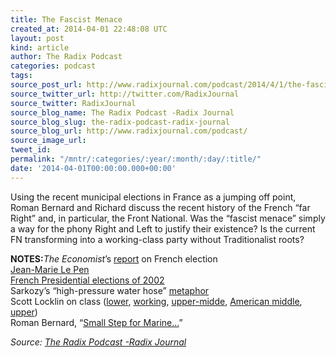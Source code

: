 ```yaml
---
title: The Fascist Menace
created_at: 2014-04-01 22:48:08 UTC
layout: post
kind: article
author: The Radix Podcast
categories: podcast
tags: 
source_post_url: http://www.radixjournal.com/podcast/2014/4/1/the-fascist-menace
source_twitter_url: http://twitter.com/RadixJournal
source_twitter: RadixJournal
source_blog_name: The Radix Podcast -Radix Journal
source_blog_slug: the-radix-podcast-radix-journal
source_blog_url: http://www.radixjournal.com/podcast/
source_image_url: 
tweet_id: 
permalink: "/mntr/:categories/:year/:month/:day/:title/"
date: '2014-04-01T00:00:00.000+00:00'
---
```

<p>Using the recent municipal elections in France as a jumping off point, Roman Bernard and Richard discuss the recent history of the French “far Right” and, in particular, the Front National. Was the “fascist menace” simply a way for the phony Right and Left to justify their existence? Is the current FN transforming into a working-class party without Traditionalist roots? </p>

<p><strong>NOTES:</strong><em>The Economist</em>’s <a href="http://www.economist.com/news/leaders/21599773-marine-le-pens-success-should-serve-warning-political-elite-france-and-across">report</a> on French election <br />
<a href="http://en.wikipedia.org/wiki/Jean-Marie_Le_Pen">Jean-Marie Le Pen</a> <br />
<a href="http://en.wikipedia.org/wiki/French_presidential_election,_2002">French Presidential elections of 2002</a> <br />
Sarkozy’s “high-pressure water hose” <a href="http://www.economist.com/blogs/certainideasofeurope/2007/03/sarkozy_rebuked_by_highpressur">metaphor</a> <br />
Scott Locklin on class (<a href="http://www.radixjournal.com/altright-archive/altright-archive/main/blogs/zeitgeist/social-classes-the-lower-class">lower</a>, <a href="http://www.radixjournal.com/altright-archive/altright-archive/main/blogs/zeitgeist/social-classes-the-working-class">working</a>, <a href="http://www.radixjournal.com/altright-archive/altright-archive/main/blogs/zeitgeist/social-classes-the-upper-middle-class">upper-midde</a>, <a href="http://www.radixjournal.com/altright-archive/altright-archive/main/blogs/untimely-observations/social-classes-the-american-middle-class">American middle</a>, <a href="http://www.radixjournal.com/altright-archive/altright-archive/main/blogs/zeitgeist/social-classes-the-upper-class-in-america">upper</a>) <br />
Roman Bernard, “<a href="http://www.radixjournal.com/blog/2014/4/1/one-small-step-for-marine-one-giant-leap-to-nowhere">Small Step for Marine…</a>” </p><div class="">
    <i>Source: <a href="http://www.radixjournal.com/podcast/">The Radix Podcast -Radix Journal</a></i>
</div>
